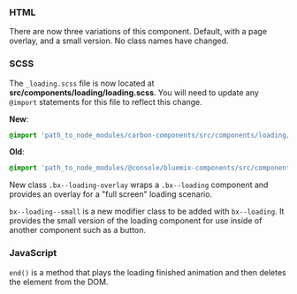 ### HTML

There are now three variations of this component. Default, with a page overlay, and a small version.
No class names have changed.

### SCSS

The `_loading.scss` file is now located at __src/components/loading/loading.scss__. You will need to update any `@import` statements for this file to reflect this change.

**New**: 
```scss
@import 'path_to_node_modules/carbon-components/src/components/loading/loading';
```

**Old**: 
```scss
@import 'path_to_node_modules/@console/bluemix-components/src/components/loading/loading';
```

New class `.bx--loading-overlay` wraps a `.bx--loading` component and provides an overlay for a "full screen" loading scenario.

`bx--loading--small` is a new modifier class to be added with `bx--loading`. It provides the small version of the loading component for use inside of another component such as a button.


### JavaScript

`end()` is a method that plays the loading finished animation and then deletes the element from the DOM.
